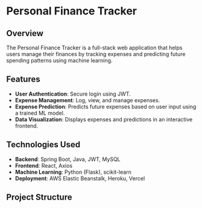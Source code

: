 # Personal Finance Tracker

## Overview
The Personal Finance Tracker is a full-stack web application that helps users manage their finances by tracking expenses and predicting future spending patterns using machine learning.

## Features
- **User Authentication**: Secure login using JWT.
- **Expense Management**: Log, view, and manage expenses.
- **Expense Prediction**: Predicts future expenses based on user input using a trained ML model.
- **Data Visualization**: Displays expenses and predictions in an interactive frontend.

## Technologies Used
- **Backend**: Spring Boot, Java, JWT, MySQL
- **Frontend**: React, Axios
- **Machine Learning**: Python (Flask), scikit-learn
- **Deployment**: AWS Elastic Beanstalk, Heroku, Vercel

## Project Structure
